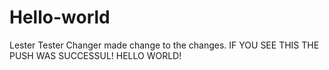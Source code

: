 # Hello-world
Lester Tester
Changer made change to the changes.
IF YOU SEE THIS THE PUSH WAS SUCCESSUL! HELLO WORLD!
